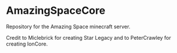 # AmazingSpaceCore
Repository for the Amazing Space minecraft server.

Credit to Miclebrick for creating Star Legacy and to PeterCrawley for creating IonCore.
